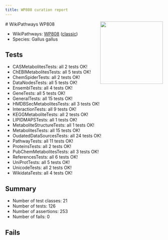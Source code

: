 ```yaml
---
title: WP808 curation report
---
```


<img style="float: right; width: 200px" src="https://upload.wikimedia.org/wikipedia/commons/thumb/8/83/Wplogo_with_text_500.png/640px-Wplogo_with_text_500.png" />
# WikiPathways WP808

* WikiPathways: [WP808](https://wikipathways.org/pathways/WP808) ([classic](https://classic.wikipathways.org/instance/WP808))
* Species: Gallus gallus
## Tests
* CASMetabolitesTests: all 2 tests OK!
* ChEBIMetabolitesTests: all 5 tests OK!
* ChemSpiderTests: all 2 tests OK!
* DataNodesTests: all 5 tests OK!
* EnsemblTests: all 4 tests OK!
* GeneTests: all 5 tests OK!
* GeneralTests: all 15 tests OK!
* HMDBSecMetabolitesTests: all 3 tests OK!
* InteractionTests: all 9 tests OK!
* KEGGMetaboliteTests: all 2 tests OK!
* LIPIDMAPSTests: all 1 tests OK!
* MetaboliteStructureTests: all 1 tests OK!
* MetabolitesTests: all 15 tests OK!
* OudatedDataSourcesTests: all 24 tests OK!
* PathwayTests: all 11 tests OK!
* ProteinsTests: all 2 tests OK!
* PubChemMetabolitesTests: all 3 tests OK!
* ReferencesTests: all 6 tests OK!
* UniProtTests: all 5 tests OK!
* UnicodeTests: all 2 tests OK!
* WikidataTests: all 4 tests OK!


## Summary

* Number of test classes: 21
* Number of tests: 126
* Number of assertions: 253
* Number of fails: 0

## Fails

